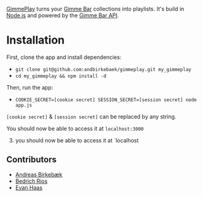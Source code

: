 [GimmePlay](http://gimmeplay.com) turns your [Gimme Bar](https://gimmebar.com) collections into playlists. It's build in [Node.js](http://nodejs.org/) and powered by the [Gimme Bar API](https://gimmebar.com/api/v1).

# Installation
First, clone the app and install dependencies:
- `git clone git@github.com:andbirkebaek/gimmeplay.git my_gimmeplay`
- `cd my_gimmeplay && npm install -d`

Then, run the app:
- `COOKIE_SECRET=[cookie secret] SESSION_SECRET=[session secret] node app.js`

`[cookie secret]` & `[session secret]` can be replaced by any string.

You should now be able to access it at `localhost:3000`

3. you should now be able to access it at `localhost

## Contributors

- [Andreas Birkebæk](http://twitter.com/andreasb)
- [Bedrich Rios](http://twitter.com/bedrich)
- [Evan Haas](http://twitter.com/sirevanhaas)